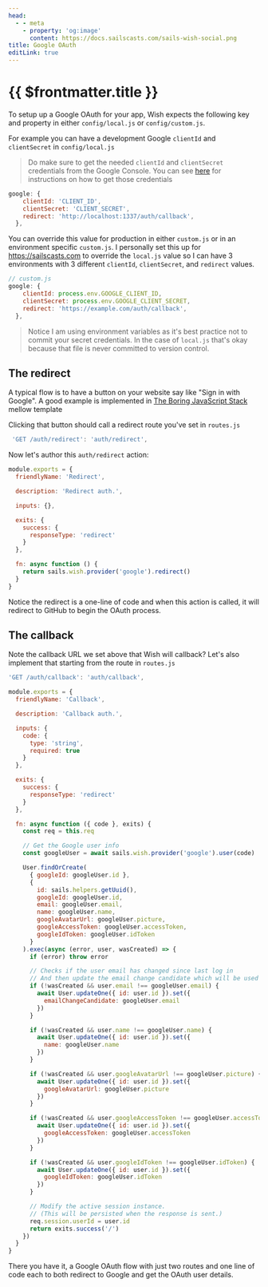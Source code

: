 ```yaml
---
head:
  - - meta
    - property: 'og:image'
      content: https://docs.sailscasts.com/sails-wish-social.png
title: Google OAuth
editLink: true
---
```


# {{ $frontmatter.title }}

To setup up a Google OAuth for your app, Wish expects the following key and property in either `config/local.js` or `config/custom.js`.

For example you can have a development Google `clientId` and `clientSecret` in `config/local.js`

> Do make sure to get the needed `clientId` and `clientSecret` credentials from the Google Console. You can see [here](https://developers.google.com/identity/protocols/oauth2) for instructions on how to get those credentials

```js
google: {
    clientId: 'CLIENT_ID',
    clientSecret: 'CLIENT_SECRET',
    redirect: 'http://localhost:1337/auth/callback',
  },
```

You can override this value for production in either `custom.js` or in an environment specific `custom.js`. I personally set this up for https://sailscasts.com to override the `local.js` value so I can have 3 environments with 3 different `clientId`, `clientSecret`, and `redirect` values.

```js
// custom.js
google: {
    clientId: process.env.GOOGLE_CLIENT_ID,
    clientSecret: process.env.GOOGLE_CLIENT_SECRET,
    redirect: 'https://example.com/auth/callback',
  },
```

> Notice I am using environment variables as it's best practice not to commit your secret credentials. In the case of `local.js` that's okay because that file is never committed to version control.

## The redirect

A typical flow is to have a button on your website say like "Sign in with Google". A good example is implemented in [The Boring JavaScript Stack](https://sailscasts.com/boring) mellow template

Clicking that button should call a redirect route you've set in `routes.js`

```js
 'GET /auth/redirect': 'auth/redirect',
```

Now let's author this `auth/redirect` action:

```js
module.exports = {
  friendlyName: 'Redirect',

  description: 'Redirect auth.',

  inputs: {},

  exits: {
    success: {
      responseType: 'redirect'
    }
  },

  fn: async function () {
    return sails.wish.provider('google').redirect()
  }
}
```

Notice the redirect is a one-line of code and when this action is called, it will redirect to GitHub to begin the OAuth process.

## The callback

Note the callback URL we set above that Wish will callback? Let's also implement that starting from the route in `routes.js`

```js
'GET /auth/callback': 'auth/callback',
```

```js
module.exports = {
  friendlyName: 'Callback',

  description: 'Callback auth.',

  inputs: {
    code: {
      type: 'string',
      required: true
    }
  },

  exits: {
    success: {
      responseType: 'redirect'
    }
  },

  fn: async function ({ code }, exits) {
    const req = this.req

    // Get the Google user info
    const googleUser = await sails.wish.provider('google').user(code)

    User.findOrCreate(
      { googleId: googleUser.id },
      {
        id: sails.helpers.getUuid(),
        googleId: googleUser.id,
        email: googleUser.email,
        name: googleUser.name,
        googleAvatarUrl: googleUser.picture,
        googleAccessToken: googleUser.accessToken,
        googleIdToken: googleUser.idToken
      }
    ).exec(async (error, user, wasCreated) => {
      if (error) throw error

      // Checks if the user email has changed since last log in
      // And then update the email change candidate which will be used be used to prompt the user to update their email
      if (!wasCreated && user.email !== googleUser.email) {
        await User.updateOne({ id: user.id }).set({
          emailChangeCandidate: googleUser.email
        })
      }

      if (!wasCreated && user.name !== googleUser.name) {
        await User.updateOne({ id: user.id }).set({
          name: googleUser.name
        })
      }

      if (!wasCreated && user.googleAvatarUrl !== googleUser.picture) {
        await User.updateOne({ id: user.id }).set({
          googleAvatarUrl: googleUser.picture
        })
      }

      if (!wasCreated && user.googleAccessToken !== googleUser.accessToken) {
        await User.updateOne({ id: user.id }).set({
          googleAccessToken: googleUser.accessToken
        })
      }

      if (!wasCreated && user.googleIdToken !== googleUser.idToken) {
        await User.updateOne({ id: user.id }).set({
          googleIdToken: googleUser.idToken
        })
      }

      // Modify the active session instance.
      // (This will be persisted when the response is sent.)
      req.session.userId = user.id
      return exits.success('/')
    })
  }
}
```

There you have it, a Google OAuth flow with just two routes and one line of code each to both redirect to Google and get the OAuth user details.
